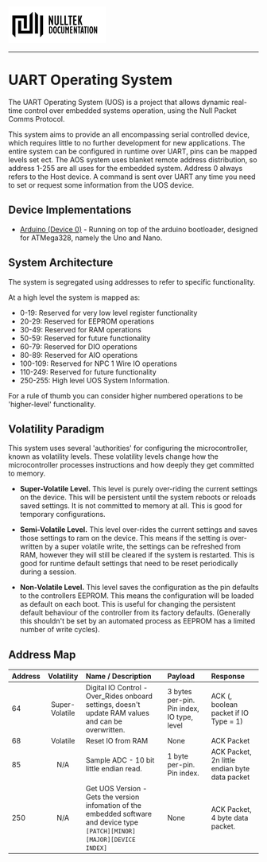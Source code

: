 [![NullTek Documentation](../../resources/NullTekDocumentationLogo.png)](https://creatingnull.github.io)

---

# UART Operating System

The UART Operating System (UOS) is a project that allows dynamic real-time control over embedded systems operation, using the Null Packet Comms Protocol.

This system aims to provide an all encompassing serial controlled device, which requires little to no further development for new applications. 
The entire system can be configured in runtime over UART, pins can be mapped levels set ect. 
The AOS system uses blanket remote address distribution, so address 1-255 are all uses for the embedded system. 
Address 0 always refers to the Host device. 
A command is sent over UART any time you need to set or request some information from the UOS device. 

## Device Implementations

* [Arduino (Device 0)](https://github.com/CreatingNull/UART-Arduino-Operating-System) - Running on top of the arduino bootloader, designed for ATMega328, namely the Uno and Nano.

## System Architecture

The system is segregated using addresses to refer to specific functionality. 

At a high level the system is mapped as:

*   0-19: Reserved for very low level register functionality 
*   20-29: Reserved for EEPROM operations
*   30-49: Reserved for RAM operations
*   50-59: Reserved for future functionality
*   60-79: Reserved for DIO operations
*   80-89: Reserved for AIO operations
*   100-109: Reserved for NPC 1 Wire IO operations
*   110-249: Reserved for future functionality
*   250-255: High level UOS System Information.

For a rule of thumb you can consider higher numbered operations to be 'higher-level' functionality.

## Volatility Paradigm

This system uses several 'authorities' for configuring the microcontroller, known as volatility levels. 
These volatility levels change how the microcontroller processes instructions and how deeply they get committed to memory.

*   **Super-Volatile Level.** 
    This level is purely over-riding the current settings on the device. 
    This will be persistent until the system reboots or reloads saved settings. 
    It is not committed to memory at all. 
    This is good for temporary configurations. 
    
*   **Semi-Volatile Level.** 
    This level over-rides the current settings and saves those settings to ram on the device. 
    This means if the setting is over-written by a super volatile write, the settings can be refreshed from RAM, however they will still be cleared if the system is restarted. 
    This is good for runtime default settings that need to be reset periodically during a session.
    
*   **Non-Volatile Level.** 
    This level saves the configuration as the pin defaults to the controllers EEPROM. 
    This means the configuration will be loaded as default on each boot. 
    This is useful for changing the persistent default behaviour of the controller from its factory defaults. 
    (Generally this shouldn't be set by an automated process as EEPROM has a limited number of write cycles).

## Address Map

| Address | Volatility       | Name / Description                                                                                                           | Payload                                               | Response                                                        | 
| :------ | :--------------: | :--------------------------------------------------------------------------------------------------------------------------- | :---------------------------------------------------  | :-------------------------------------------------------------- |
| 64      | Super-Volatile   | Digital IO Control - Over_Rides onboard settings, doesn't update RAM values and can be overwritten.                          | 3 bytes per-pin. Pin index, IO type, level            | ACK (, boolean packet if IO Type = 1)                           |
| 68      | Volatile         | Reset IO from RAM                                                                                                            | None                                                  | ACK Packet                                                      |
| 85      | N/A              | Sample ADC - 10 bit little endian read.                                                                                      | 1 byte per-pin. Pin index.                            | ACK Packet, 2n little endian byte data packet                   |
| 250     | N/A              | Get UOS Version - Gets the version infomation of the embedded software and device type `[PATCH][MINOR][MAJOR][DEVICE INDEX]` | None                                                  | ACK Packet, 4 byte data packet.                                 |

